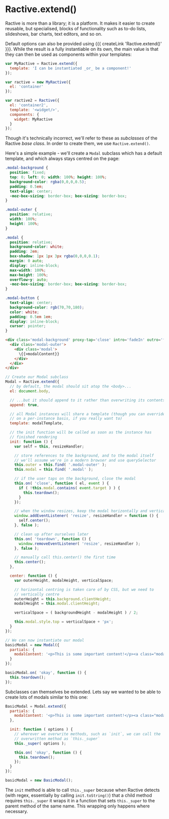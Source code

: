 # Ractive.extend()

Ractive is more than a library; it is a platform. It makes it easier to create reusable, but specialised, blocks of functionality such as to-do lists, slideshows, bar charts, text editors, and so on.

Default options can also be provided using {{{ createLink 'Ractive.extend()' }}}. While the result
is a fully instantiable on its own, the main value is that they can then be used as components
within your templates:

```js
var MyRactive = Ractive.extend({
  template: 'I can be instantiated _or_ be a component!'
});

var ractive = new MyRactive({
  el: 'container'
});

var ractive2 = Ractive({
  el: 'container2',
  template: '<widget/>',
  components: {
    widget: MyRactive
  }
});
```


Though it's technically incorrect, we'll refer to these as *subclasses* of the Ractive *base class*. In order to create them, we use `Ractive.extend()`.

Here's a simple example - we'll create a `Modal` subclass which has a default template, and which always stays centred on the page:

```css
.modal-background {
  position: fixed;
  top: 0; left: 0; width: 100%; height: 100%;
  background-color: rgba(0,0,0,0.5);
  padding: 0.5em;
  text-align: center;
  -moz-box-sizing: border-box; box-sizing: border-box;
}

.modal-outer {
  position: relative;
  width: 100%;
  height: 100%;
}

.modal {
  position: relative;
  background-color: white;
  padding: 2em;
  box-shadow: 1px 1px 3px rgba(0,0,0,0.1);
  margin: 0 auto;
  display: inline-block;
  max-width: 100%;
  max-height: 100%;
  overflow-y: auto;
  -moz-box-sizing: border-box; box-sizing: border-box;
}

.modal-button {
  text-align: center;
  background-color: rgb(70,70,180);
  color: white;
  padding: 0.5em 1em;
  display: inline-block;
  cursor: pointer;
}
```

```html
<div class='modal-background' proxy-tap='close' intro='fadeIn' outro='fadeOut'>
  <div class='modal-outer'>
    <div class='modal'>
      \{{>modalContent}}
    </div>
  </div>
</div>
```

```js
// Create our Modal subclass
Modal = Ractive.extend({
  // by default, the modal should sit atop the <body>...
  el: document.body,

  // ...but it should append to it rather than overwriting its contents
  append: true,

  // all Modal instances will share a template (though you can override it
  // on a per-instance basis, if you really want to)
  template: modalTemplate,

  // the init function will be called as soon as the instance has
  // finished rendering
  init: function () {
    var self = this, resizeHandler;

    // store references to the background, and to the modal itself
    // we'll assume we're in a modern browser and use querySelector
    this.outer = this.find( '.modal-outer' );
    this.modal = this.find( '.modal' );

    // if the user taps on the background, close the modal
    this.on( 'close', function ( el, event ) {
      if ( !this.modal.contains( event.target ) ) {
        this.teardown();
      }
    });

    // when the window resizes, keep the modal horizontally and vertically centred
    window.addEventListener( 'resize', resizeHandler = function () {
      self.center();
    }, false );

    // clean up after ourselves later
    this.on( 'teardown', function () {
      window.removeEventListener( 'resize', resizeHandler );
    }, false );

    // manually call this.center() the first time
    this.center();
  },

  center: function () {
    var outerHeight, modalHeight, verticalSpace;

    // horizontal centring is taken care of by CSS, but we need to
    // vertically centre
    outerHeight = this.background.clientHeight;
    modalHeight = this.modal.clientHeight;

    verticalSpace = ( backgroundHeight - modalHeight ) / 2;

    this.modal.style.top = verticalSpace + 'px';
  }
});

// We can now instantiate our modal
basicModal = new Modal({
  partials: {
    modalContent: '<p>This is some important content!</p><a class="modal-button" proxy-tap="okay">Okay</a>'
  }
});

basicModal.on( 'okay', function () {
  this.teardown();
});
```

Subclasses can themselves be extended. Lets say we wanted to be able to create lots of modals similar to this one:

```js
BasicModal = Modal.extend({
  partials: {
    modalContent: '<p>This is some important content!</p><a class="modal-button" proxy-tap="okay">Okay</a>'
  },

  init: function ( options ) {
    // wherever we overwrite methods, such as `init`, we can call the
    // overwritten method as `this._super`
    this._super( options );

    this.on( 'okay', function () {
      this.teardown();
    });
  }
});

basicModal = new BasicModal();
```

The `init` method is able to call `this._super` because when Ractive detects (with regex, essentially by calling `init.toString()`) that a child method requires `this._super` it wraps it in a function that sets `this._super` to the parent method of the same name. This wrapping only happens where necessary.
